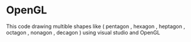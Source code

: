 # OpenGL
This code drawing multible shapes like ( pentagon , hexagon , heptagon , octagon , nonagon , decagon )
using visual studio and OpenGL
